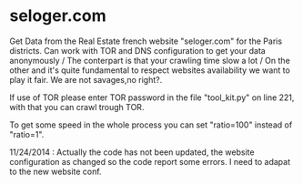 seloger.com
===========

Get Data from the Real Estate french website "seloger.com" for the Paris districts.
Can work with TOR and DNS configuration to get your data anonymously / The conterpart is that your crawling time slow a lot /
On the other and it's quite fundamental to respect websites availability we want to play it fair. We are not savages,no right?.

If use of TOR please enter TOR password in the file "tool_kit.py" on line 221, with that you can crawl trough TOR.

To get some speed in the whole process you can set "ratio=100" instead of "ratio=1".

11/24/2014 :
Actually the code has not been updated, the website configuration as changed so the code report some errors.
I need to adapat to the new website conf.

